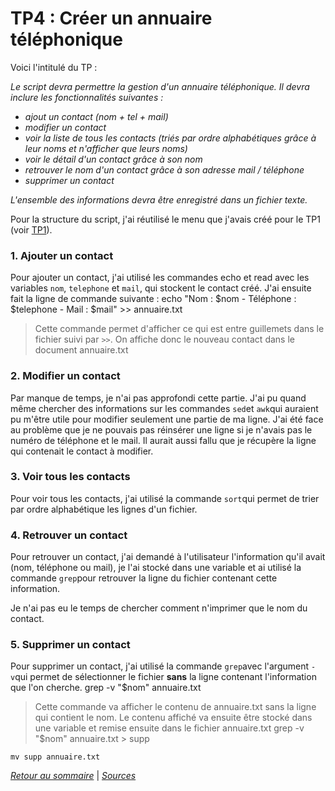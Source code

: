 # TP4 : Créer un annuaire téléphonique

Voici l'intitulé du TP : 

*Le script devra permettre la gestion d'un annuaire téléphonique. Il devra inclure les fonctionnalités suivantes :*
* *ajout un contact (nom + tel + mail)*
* *modifier un contact*
* *voir la liste de tous les contacts (triés par ordre alphabétiques grâce à leur noms et n'afficher que leurs noms)*
* *voir le détail d'un contact grâce à son nom*
* *retrouver le nom d'un contact grâce à son adresse mail / téléphone*
* *supprimer un contact*

*L'ensemble des informations devra être enregistré dans un fichier texte.*

Pour la structure du script, j'ai réutilisé le menu que j'avais créé pour le TP1 (voir [TP1](./TP1.md)).

### 1. Ajouter un contact

Pour ajouter un contact, j'ai utilisé les commandes echo et read avec les variables `nom`, `telephone` et `mail`, qui stockent le contact créé. J'ai ensuite fait la ligne de commande suivante : 
    echo "Nom : $nom - Téléphone : $telephone - Mail : $mail" >> annuaire.txt

> Cette commande permet d'afficher ce qui est entre guillemets dans le fichier suivi par `>>`. On affiche donc le nouveau contact dans le document annuaire.txt

### 2. Modifier un contact

Par manque de temps, je n'ai pas approfondi cette partie. J'ai pu quand même chercher des informations sur les commandes `sed`et `awk`qui auraient pu m'être utile pour modifier seulement une partie de ma ligne. J'ai été face au problème que je ne pouvais pas réinsérer une ligne si je n'avais pas le numéro de téléphone et le mail. Il aurait aussi fallu que je récupère la ligne qui contenait le contact à modifier. 

### 3. Voir tous les contacts

Pour voir tous les contacts, j'ai utilisé la commande `sort`qui permet de trier par ordre alphabétique les lignes d'un fichier.

### 4. Retrouver un contact

Pour retrouver un contact, j'ai demandé à l'utilisateur l'information qu'il avait (nom, téléphone ou mail), je l'ai stocké dans une variable et ai utilisé la commande `grep`pour retrouver la ligne du fichier contenant cette information.

Je n'ai pas eu le temps de chercher comment n'imprimer que le nom du contact.

### 5. Supprimer un contact

Pour supprimer un contact, j'ai utilisé la commande `grep`avec l'argument `-v`qui permet de sélectionner le fichier **sans** la ligne contenant l'information que l'on cherche. 
    grep -v "$nom" annuaire.txt
> Cette commande va afficher le contenu de annuaire.txt sans la ligne qui contient le nom.
Le contenu affiché va ensuite être stocké dans une variable et remise ensuite dans le fichier annuaire.txt
    grep -v "$nom" annuaire.txt > supp
    
    mv supp annuaire.txt

*[Retour au sommaire](../README.md)* | 
*[Sources](../Cours/sources.md)*